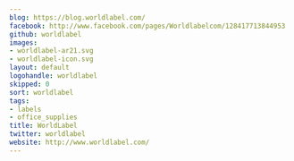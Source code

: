 ```yaml
---
blog: https://blog.worldlabel.com/
facebook: http://www.facebook.com/pages/Worldlabelcom/128417713844953
github: worldlabel
images:
- worldlabel-ar21.svg
- worldlabel-icon.svg
layout: default
logohandle: worldlabel
skipped: 0
sort: worldlabel
tags:
- labels
- office_supplies
title: WorldLabel
twitter: worldlabel
website: http://www.worldlabel.com/
---
```

